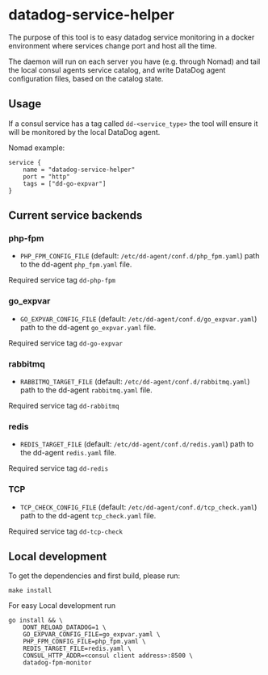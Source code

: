 # datadog-service-helper

The purpose of this tool is to easy datadog service monitoring in a docker environment where services change port and host all the time.

The daemon will run on each server you have (e.g. through Nomad) and tail the local consul agents service catalog, and write DataDog agent configuration files, based on the catalog state.

## Usage

If a consul service has a tag called `dd-<service_type>` the tool will ensure it will be monitored by the local DataDog agent.

Nomad example:

```hcl
service {
    name = "datadog-service-helper"
    port = "http"
    tags = ["dd-go-expvar"]
}
```

## Current service backends

### php-fpm

- `PHP_FPM_CONFIG_FILE` (default: `/etc/dd-agent/conf.d/php_fpm.yaml`) path to the dd-agent `php_fpm.yaml` file.

Required service tag `dd-php-fpm`

### go_expvar

- `GO_EXPVAR_CONFIG_FILE` (default: `/etc/dd-agent/conf.d/go_expvar.yaml`) path to the dd-agent `go_expvar.yaml` file.

Required service tag `dd-go-expvar`

### rabbitmq

- `RABBITMQ_TARGET_FILE` (default: `/etc/dd-agent/conf.d/rabbitmq.yaml`) path to the dd-agent `rabbitmq.yaml` file.

Required service tag `dd-rabbitmq`

### redis

- `REDIS_TARGET_FILE` (default: `/etc/dd-agent/conf.d/redis.yaml`) path to the dd-agent `redis.yaml` file.

Required service tag `dd-redis`

### TCP

- `TCP_CHECK_CONFIG_FILE` (default: `/etc/dd-agent/conf.d/tcp_check.yaml`) path to the dd-agent `tcp_check.yaml` file.

Required service tag `dd-tcp-check`

## Local development

To get the dependencies and first build, please run:

```
make install
```

For easy Local development run

```
go install && \
    DONT_RELOAD_DATADOG=1 \
    GO_EXPVAR_CONFIG_FILE=go_expvar.yaml \
    PHP_FPM_CONFIG_FILE=php_fpm.yaml \
    REDIS_TARGET_FILE=redis.yaml \
    CONSUL_HTTP_ADDR=<consul client address>:8500 \
    datadog-fpm-monitor
```
